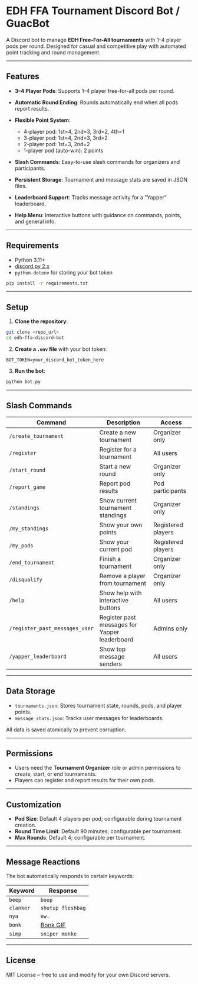 
# EDH FFA Tournament Discord Bot / GuacBot

A Discord bot to manage **EDH Free-For-All tournaments** with 1–4 player pods per round. Designed for casual and competitive play with automated point tracking and round management.

---

## Features

* **3–4 Player Pods**: Supports 1–4 player free-for-all pods per round.
* **Automatic Round Ending**: Rounds automatically end when all pods report results.
* **Flexible Point System**:

  * 4-player pod: 1st=4, 2nd=3, 3rd=2, 4th=1
  * 3-player pod: 1st=4, 2nd=3, 3rd=2
  * 2-player pod: 1st=3, 2nd=2
  * 1-player pod (auto-win): 2 points
* **Slash Commands**: Easy-to-use slash commands for organizers and participants.
* **Persistent Storage**: Tournament and message stats are saved in JSON files.
* **Leaderboard Support**: Tracks message activity for a "Yapper" leaderboard.
* **Help Menu**: Interactive buttons with guidance on commands, points, and general info.

---

## Requirements

* Python 3.11+
* [discord.py 2.x](https://discordpy.readthedocs.io/en/stable/)
* `python-dotenv` for storing your bot token

```bash
pip install -r requirements.txt
```

---

## Setup

1. **Clone the repository**:

```bash
git clone <repo_url>
cd edh-ffa-discord-bot
```

2. **Create a `.env` file** with your bot token:

```env
BOT_TOKEN=your_discord_bot_token_here
```

3. **Run the bot**:

```bash
python bot.py
```

---

## Slash Commands

| Command                        | Description                                   | Access             |
| ------------------------------ | --------------------------------------------- | ------------------ |
| `/create_tournament`           | Create a new tournament                       | Organizer only     |
| `/register`                    | Register for a tournament                     | All users          |
| `/start_round`                 | Start a new round                             | Organizer only     |
| `/report_game`                 | Report pod results                            | Pod participants   |
| `/standings`                   | Show current tournament standings             | Organizer only     |
| `/my_standings`                | Show your own points                          | Registered players |
| `/my_pods`                     | Show your current pod                         | Registered players |
| `/end_tournament`              | Finish a tournament                           | Organizer only     |
| `/disqualify`                  | Remove a player from tournament               | Organizer only     |
| `/help`                        | Show help with interactive buttons            | All users          |
| `/register_past_messages_user` | Register past messages for Yapper leaderboard | Admins only        |
| `/yapper_leaderboard`          | Show top message senders                      | All users          |

---

## Data Storage

* `tournaments.json`: Stores tournament state, rounds, pods, and player points.
* `message_stats.json`: Tracks user messages for leaderboards.

All data is saved atomically to prevent corruption.

---

## Permissions

* Users need the **Tournament Organizer** role or admin permissions to create, start, or end tournaments.
* Players can register and report results for their own pods.

---

## Customization

* **Pod Size**: Default 4 players per pod; configurable during tournament creation.
* **Round Time Limit**: Default 90 minutes; configurable per tournament.
* **Max Rounds**: Default 4; configurable per tournament.

---

## Message Reactions

The bot automatically responds to certain keywords:

| Keyword   | Response                                             |
| --------- | ---------------------------------------------------- |
| `beep`    | `boop`                                               |
| `clanker` | `shutup fleshbag`                                    |
| `nya`     | `ew.`                                                |
| `bonk`    | [Bonk GIF](https://tenor.com/view/bonk-gif-19410756) |
| `simp`    | `sniper monke`                                       |

---

## License

MIT License – free to use and modify for your own Discord servers.

